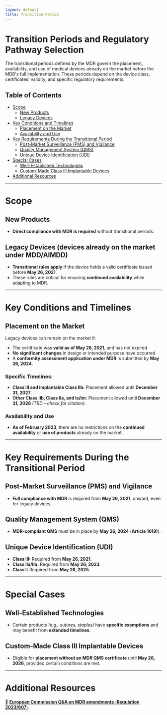 ```yaml
---
layout: default
title: Transition Period
---
```


# Transition Periods and Regulatory Pathway Selection
The transitional periods defined by the MDR govern the placement, availability, and use of medical devices already on the market before the MDR's full implementation. These periods depend on the device class, certificates' validity, and specific regulatory requirements. 


## Table of Contents
- [Scope](#scope)
  - [New Products](#new-products)
  - [Legacy Devices](#legacy-devices-devices-already-on-the-market-under-mddaimdd)
- [Key Conditions and Timelines](#key-conditions-and-timelines)
  - [Placement on the Market](#placement-on-the-market)
  - [Availability and Use](#availability-and-use)
- [Key Requirements During the Transitional Period](#key-requirements-during-the-transitional-period)
  - [Post-Market Surveillance (PMS) and Vigilance](#post-market-surveillance-pms-and-vigilance)
  - [Quality Management System (QMS)](#quality-management-system-qms)
  - [Unique Device Identification (UDI)](#unique-device-identification-udi)
- [Special Cases](#special-cases)
  - [Well-Established Technologies](#well-established-technologies)
  - [Custom-Made Class III Implantable Devices](#custom-made-class-iii-implantable-devices)
- [Additional Resources](#additional-resources)

---

# Scope

## New Products

- **Direct compliance with MDR is required** without transitional periods.

## Legacy Devices (devices already on the market under MDD/AIMDD)

- **Transitional rules apply** if the device holds a valid certificate issued before **May 26, 2021**.
- These rules are critical for ensuring **continued availability** while adapting to MDR.

---

# Key Conditions and Timelines

## Placement on the Market

Legacy devices can remain on the market if:

- The certificate was **valid as of May 26, 2021**, and has not expired.
- **No significant changes** in design or intended purpose have occurred.
- A **conformity assessment application under MDR** is submitted by **May 26, 2024**.

### Specific Timelines:

- **Class III and implantable Class IIb:** Placement allowed until **December 31, 2027**.
- **Other Class IIb, Class IIa, and Is/Im:** Placement allowed until **December 31, 2028** *(TBD – check for citation).*

### Availability and Use

- **As of February 2023**, there are no restrictions on the **continued availability** or **use of products** already on the market.

---

# Key Requirements During the Transitional Period

## Post-Market Surveillance (PMS) and Vigilance
- **Full compliance with MDR** is required from **May 26, 2021**, onward, even for legacy devices.

## Quality Management System (QMS)
- **MDR-compliant QMS** must be in place by **May 26, 2024** (**Article 10(9)**).

## Unique Device Identification (UDI)
- **Class III:** Required from **May 26, 2021**.
- **Class IIa/IIb:** Required from **May 26, 2023**.
- **Class I:** Required from **May 26, 2025**.

---

# Special Cases

## Well-Established Technologies
- Certain products *(e.g., sutures, staples)* have **specific exemptions** and may benefit from **extended timelines**.

## Custom-Made Class III Implantable Devices
- Eligible for **placement without an MDR QMS certificate** until **May 26, 2026**, provided certain conditions are met.

---

# Additional Resources

🔗 [**European Commission Q&A on MDR amendments** (**Regulation 2023/607**)](https://health.ec.europa.eu/latest-updates/qa-practical-aspects-related-implementation-regulation-eu-2023607-extension-mdr-transitional-period-2023-03-28_en).

